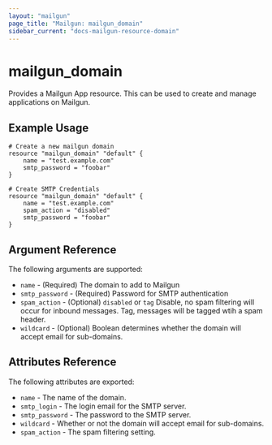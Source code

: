 ```yaml
---
layout: "mailgun"
page_title: "Mailgun: mailgun_domain"
sidebar_current: "docs-mailgun-resource-domain"
---
```


# mailgun\_domain

Provides a Mailgun App resource. This can be used to
create and manage applications on Mailgun.

## Example Usage

```
# Create a new mailgun domain
resource "mailgun_domain" "default" {
    name = "test.example.com"
    smtp_password = "foobar"
}

# Create SMTP Credentials
resource "mailgun_domain" "default" {
    name = "test.example.com"
    spam_action = "disabled"
    smtp_password = "foobar"
}
```

## Argument Reference

The following arguments are supported:

* `name` - (Required) The domain to add to Mailgun
* `smtp_password` - (Required) Password for SMTP authentication
* `spam_action` - (Optional) `disabled` or `tag` Disable, no spam
    filtering will occur for inbound messages. Tag, messages
    will be tagged wtih a spam header.
* `wildcard` - (Optional) Boolean determines whether
    the domain will accept email for sub-domains.

## Attributes Reference

The following attributes are exported:

* `name` - The name of the domain.
* `smtp_login` - The login email for the SMTP server.
* `smtp_password` - The password to the SMTP server.
* `wildcard` - Whether or not the domain will accept email for sub-domains.
* `spam_action` - The spam filtering setting.
